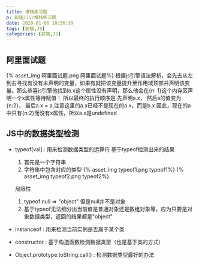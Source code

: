 ```yaml
---
title: 堆栈练习题
p: 前端/JS/堆栈练习题
date: 2020-01-06 10:56:39
tags: [前端,JS]
categories: [前端,JS]
---
```

## 阿里面试题

{% asset_img 阿里面试题.png 阿里面试题%}
根据js引擎语法解析，会先去从左到右寻找有没有未声明的变量，如果有就把该变量提升至作用域顶部并声明该变量。那么恭喜js引擎他找到a.x这个属性没有声明，那么他会在{n: 1}这个内存区声明一个x属性等待赋值！
所以最终的执行顺序是
先声明a.x，
然后a的值变为{n:2}，
最后a.x = a,注意这里的a.x已经不是现在的a.x，而是b.x
因此，现在的a中只有{n:2}而没有x属性，所以a.x是undefined

## JS中的数据类型检测

- typeof[val] : 用来检测数据类型的运算符
    基于typeof检测出来的结果
    1. 首先是一个字符串
    2. 字符串中包含对应的类型
    {% asset_img typeof1.png typeof1%}
    {% asset_img typeof2.png typeof2%}

    局限性
    1. typeof null => "object" 但是null并不是对象
    2. 基于typeof无法细分出当前值是普通对象还是数组对象等，应为只要是对象数据类型，返回的结果都是"object"
- instanceof : 用来检测当前实例是否属于某个类
- constructor : 基于构造函数检测数据类型（也是基于类的方式）
- Object.prototype.toString.call() : 检测数据类型最好的办法
